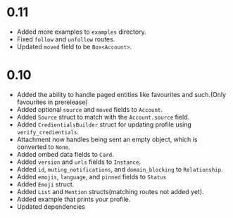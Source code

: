 # 0.11
- Added more examples to `examples` directory.
- Fixed `follow` and `unfollow` routes.
- Updated `moved` field to be `Box<Account>`.

# 0.10

- Added the ability to handle paged entities like favourites and such.(Only favourites in prerelease)
- Added optional `source` and `moved` fields to `Account`.
- Added `Source` struct to match with the `Account.source` field.
- Added `CredientialsBuilder` struct for updating profile using
  `verify_credientials`.
- Attachment now handles being sent an empty object, which is converted
  to `None`.
- Added ombed data fields to `Card`.
- Added `version` and `urls` fields to `Instance`.
- Added `id`, `muting_notifications`, and `domain_blocking` to `Relationship`.
- Added `emojis`, `language`, and `pinned` fields to `Status`
- Added `Emoji` struct.
- Added `List` and `Mention` structs(matching routes not added yet).
- Added example that prints your profile.
- Updated dependencies
